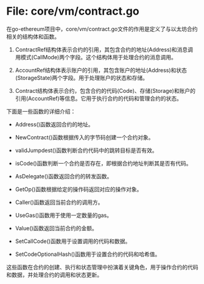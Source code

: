# File: core/vm/contract.go

在go-ethereum项目中，core/vm/contract.go文件的作用是定义了与以太坊合约相关的结构体和函数。

1. ContractRef结构体表示合约的引用，其包含合约的地址(Address)和消息调用模式(CallMode)两个字段。这个结构体用于处理合约的消息调用。

2. AccountRef结构体表示账户的引用，其包含账户的地址(Address)和状态(StorageState)两个字段。用于处理账户的状态和存储。

3. Contract结构体表示合约，包含合约的代码(Code)、存储(Storage)和账户的引用(AccountRef)等信息。它用于执行合约的代码和管理合约的状态。

下面是一些函数的详细介绍：

- Address()函数返回合约的地址。

- NewContract()函数根据传入的字节码创建一个合约对象。

- validJumpdest()函数判断合约代码中的跳转目标是否有效。

- isCode()函数判断一个合约是否存在，即根据合约地址判断其是否有代码。

- AsDelegate()函数返回合约的转发函数。

- GetOp()函数根据给定的操作码返回对应的操作对象。

- Caller()函数返回当前合约的调用方。

- UseGas()函数用于使用一定数量的gas。

- Value()函数返回当前合约的金额。

- SetCallCode()函数用于设置调用的代码和数据。

- SetCodeOptionalHash()函数用于设置合约的代码和哈希值。

这些函数在合约的创建、执行和状态管理中扮演着关键角色，用于操作合约的代码和数据，并处理合约的调用和状态更新。

